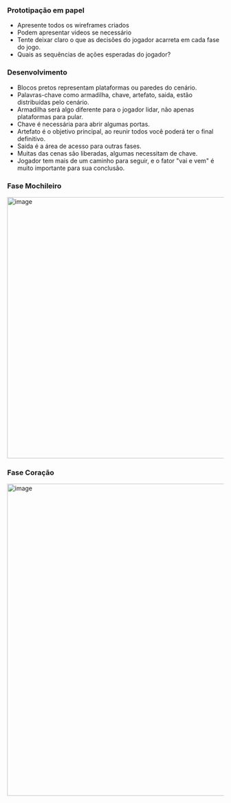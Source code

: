 ### Prototipação em papel
- Apresente todos os wireframes criados
- Podem apresentar videos se necessário
- Tente deixar claro o que as decisões do jogador acarreta em cada fase do jogo.
- Quais as sequências de ações esperadas do jogador?

### Desenvolvimento
- Blocos pretos representam plataformas ou paredes do cenário.
- Palavras-chave como armadilha, chave, artefato, saida, estão distribuídas pelo cenário.
- Armadilha será algo diferente para o jogador lidar, não apenas plataformas para pular.
- Chave é necessária para abrir algumas portas.
- Artefato é o objetivo principal, ao reunir todos você poderá ter o final definitivo.
- Saida é a área de acesso para outras fases.
- Muitas das cenas são liberadas, algumas necessitam de chave.
- Jogador tem mais de um caminho para seguir, e o fator "vai e vem" é muito importante para sua conclusão.

### Fase Mochileiro
<img width="620" height="607" alt="image" src="https://github.com/user-attachments/assets/1ef9ac28-be41-49d0-8ada-e5ac7f0f03ef" />

### Fase Coração
<img width="721" height="725" alt="image" src="https://github.com/user-attachments/assets/7a36d2c5-8159-4928-a95b-fd06ec814321" />
